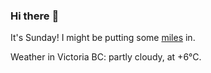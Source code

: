 ### Hi there :wave:

It's Sunday! I might be putting some [miles](https://www.strava.com/athletes/889963) in.

Weather in Victoria BC: partly cloudy, at +6°C.
